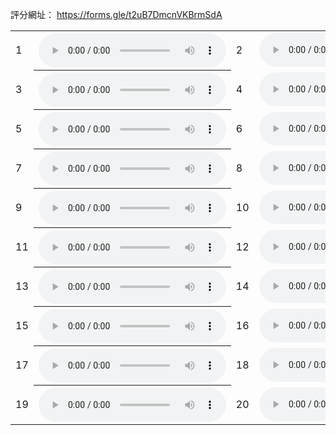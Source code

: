 評分網址：
<a href="https://forms.gle/e6PiGo6iJpQqQfW38" target="_blank">https://forms.gle/t2uB7DmcnVKBrmSdA</a>

<!-- CP -->
<!-- https://eric551130.github.io/MOS_ver1/MOS_WAV/CP/1.wav -->
<!-- https://eric551130.github.io/MOS_ver1/MOS_WAV/CP/2.wav -->
<!-- https://eric551130.github.io/MOS_ver1/MOS_WAV/CP/3.wav -->
<!-- https://eric551130.github.io/MOS_ver1/MOS_WAV/CP/4.wav -->
<!-- Expert -->
<!-- https://eric551130.github.io/MOS_ver1/MOS_WAV/Expert/1.wav -->
<!-- https://eric551130.github.io/MOS_ver1/MOS_WAV/Expert/2.wav -->
<!-- https://eric551130.github.io/MOS_ver1/MOS_WAV/Expert/3.wav -->
<!-- https://eric551130.github.io/MOS_ver1/MOS_WAV/Expert/4.wav -->
<!-- LLaMA -->
<!-- https://eric551130.github.io/MOS_ver1/MOS_WAV/LLaMA/1.wav -->
<!-- https://eric551130.github.io/MOS_ver1/MOS_WAV/LLaMA/2.wav -->
<!-- https://eric551130.github.io/MOS_ver1/MOS_WAV/LLaMA/3.wav -->
<!-- https://eric551130.github.io/MOS_ver1/MOS_WAV/LLaMA/4.wav -->
<!-- RL -->
<!-- https://eric551130.github.io/MOS_ver1/MOS_WAV/RL/1.wav -->
<!-- https://eric551130.github.io/MOS_ver1/MOS_WAV/RL/2.wav -->
<!-- https://eric551130.github.io/MOS_ver1/MOS_WAV/RL/4.wav -->
<!-- https://eric551130.github.io/MOS_ver1/MOS_WAV/RL/5.wav -->
<!-- RL+Novelty -->
<!-- https://eric551130.github.io/MOS_ver1/MOS_WAV/RL+Novelty/1.wav -->
<!-- https://eric551130.github.io/MOS_ver1/MOS_WAV/RL+Novelty/2.wav -->
<!-- https://eric551130.github.io/MOS_ver1/MOS_WAV/RL+Novelty/3.wav -->
<!-- https://eric551130.github.io/MOS_ver1/MOS_WAV/RL+Novelty/4.wav -->


<table>
    <tr>
      <td>1</td>
      <th><audio controls autoplay>
        <source src="https://eric551130.github.io/MOS_ver1/MOS_WAV/RL/4.wav"
        type="audio/mpeg">
        <!-- RL/4 -->
       </audio></th>
      <td>2</td>
      <td><audio controls autoplay>
        <source src="https://eric551130.github.io/MOS_ver1/MOS_WAV/Expert/2.wav"
        type="audio/mpeg">
        <!-- Expert/2 -->
       </audio></td>
    </tr>
    <tr>
      <td>3</td>
      <th><audio controls autoplay>
        <source src="https://eric551130.github.io/MOS_ver1/MOS_WAV/CP/2.wav"
        type="audio/mpeg">
        <!-- CP/2 -->
       </audio></th>
      <td>4</td>
      <td><audio controls autoplay>
        <source src="https://eric551130.github.io/MOS_ver1/MOS_WAV/RL+Novelty/3.wav"
        type="audio/mpeg">
        <!-- RL+Novelty/3 -->
       </audio></td>
    </tr>
    <tr>
      <td>5</td>
      <th><audio controls autoplay>
        <source src="https://eric551130.github.io/MOS_ver1/MOS_WAV/LLaMA/1.wav"
        type="audio/mpeg">
        <!-- LLaMA/1 -->
       </audio></th>
      <td>6</td>
      <td><audio controls autoplay>
        <source src="https://eric551130.github.io/MOS_ver1/MOS_WAV/CP/4.wav"
        type="audio/mpeg">
        <!-- CP/4 -->
       </audio></td>
    </tr>
    <tr>
      <td>7</td>
      <th><audio controls autoplay>
        <source src="https://eric551130.github.io/MOS_ver1/MOS_WAV/Expert/4.wav"
        type="audio/mpeg">
        <!-- Expert/4 -->
       </audio></th>
      <td>8</td>
      <td><audio controls autoplay>
        <source src="https://eric551130.github.io/MOS_ver1/MOS_WAV/RL/1.wav"
        type="audio/mpeg">
        <!-- RL/1 -->
       </audio></td>
    </tr>
    <tr>
      <td>9</td>
      <th><audio controls autoplay>
        <source src="https://eric551130.github.io/MOS_ver1/MOS_WAV/RL+Novelty/1.wav"
        type="audio/mpeg">
        <!-- RL+Novelty/1 -->
       </audio></th>
      <td>10</td>
      <td><audio controls autoplay>
        <source src="https://eric551130.github.io/MOS_ver1/MOS_WAV/LLaMA/3.wav"
        type="audio/mpeg">
        <!-- LLaMA/3 -->
       </audio></td>
    </tr>
    <tr>
      <td>11</td>
      <th><audio controls autoplay>
        <source src="https://eric551130.github.io/MOS_ver1/MOS_WAV/CP/3.wav"
        type="audio/mpeg">
        <!-- CP/3 -->
       </audio></th>
      <td>12</td>
      <td><audio controls autoplay>
        <source src="https://eric551130.github.io/MOS_ver1/MOS_WAV/RL/5.wav"
        type="audio/mpeg">
        <!-- RL/5 -->
       </audio></td>
    </tr>
    <tr>
      <td>13</td>
      <th><audio controls autoplay>
        <source src="https://eric551130.github.io/MOS_ver1/MOS_WAV/Expert/1.wav"
        type="audio/mpeg">
        <!-- Expert/1 -->
       </audio></th>
      <td>14</td>
      <td><audio controls autoplay>
        <source src="https://eric551130.github.io/MOS_ver1/MOS_WAV/RL+Novelty/4.wav"
        type="audio/mpeg">
        <!-- RL+Novelty/4 -->
       </audio></td>
    </tr>
    <tr>
      <td>15</td>
      <th><audio controls autoplay>
        <source src="https://eric551130.github.io/MOS_ver1/MOS_WAV/LLaMA/2.wav"
        type="audio/mpeg">
        <!-- LLaMA/2 -->
       </audio></th>
      <td>16</td>
      <td><audio controls autoplay>
        <source src="https://eric551130.github.io/MOS_ver1/MOS_WAV/CP/1.wav"
        type="audio/mpeg">
        <!-- CP/1 -->
       </audio></td>
    </tr>
    <tr>
      <td>17</td>
      <th><audio controls autoplay>
        <source src="https://eric551130.github.io/MOS_ver1/MOS_WAV/RL/2.wav"
        type="audio/mpeg">
        <!-- RL/2 -->
       </audio></th>
      <td>18</td>
      <td><audio controls autoplay>
        <source src="https://eric551130.github.io/MOS_ver1/MOS_WAV/LLaMA/4.wav"
        type="audio/mpeg">
        <!-- LLaMA/4 -->
       </audio></td>
    </tr>
    <tr>
      <td>19</td>
      <th><audio controls autoplay>
        <source src="https://eric551130.github.io/MOS_ver1/MOS_WAV/Expert/3.wav"
        type="audio/mpeg">
        <!-- Expert/3 -->
       </audio></th>
      <td>20</td>
      <td><audio controls autoplay>
        <source src="https://eric551130.github.io/MOS_ver1/MOS_WAV/RL+Novelty/2.wav"
        type="audio/mpeg">
        <!-- RL+Novelty/2 -->
       </audio></td>
    </tr>
</table>